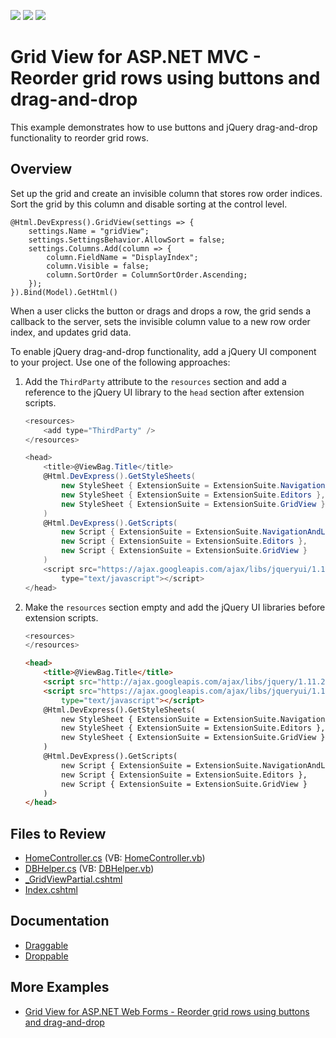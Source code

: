 <!-- default badges list -->
![](https://img.shields.io/endpoint?url=https://codecentral.devexpress.com/api/v1/VersionRange/128551862/14.2.3%2B)
[![](https://img.shields.io/badge/Open_in_DevExpress_Support_Center-FF7200?style=flat-square&logo=DevExpress&logoColor=white)](https://supportcenter.devexpress.com/ticket/details/T191258)
[![](https://img.shields.io/badge/📖_How_to_use_DevExpress_Examples-e9f6fc?style=flat-square)](https://docs.devexpress.com/GeneralInformation/403183)
<!-- default badges end -->
# Grid View for ASP.NET MVC - Reorder grid rows using buttons and drag-and-drop

This example demonstrates how to use buttons and jQuery drag-and-drop functionality to reorder grid rows.

## Overview

Set up the grid and create an invisible column that stores row order indices. Sort the grid by this column and disable sorting at the control level.

```cshtml
@Html.DevExpress().GridView(settings => {
    settings.Name = "gridView";
    settings.SettingsBehavior.AllowSort = false;
    settings.Columns.Add(column => {
        column.FieldName = "DisplayIndex";
        column.Visible = false;
        column.SortOrder = ColumnSortOrder.Ascending;
    });
}).Bind(Model).GetHtml()
```

When a user clicks the button or drags and drops a row, the grid sends a callback to the server, sets the invisible column value to a new row order index, and updates grid data.

To enable jQuery drag-and-drop functionality, add a jQuery UI component to your project. Use one of the following approaches:

1. Add the `ThirdParty` attribute to the `resources` section and add a reference to the jQuery UI library to the `head` section after extension scripts.

    ```cs
    <resources>
        <add type="ThirdParty" />
    </resources>
    ```

    ```cs
    <head>
        <title>@ViewBag.Title</title>
        @Html.DevExpress().GetStyleSheets(
            new StyleSheet { ExtensionSuite = ExtensionSuite.NavigationAndLayout },
            new StyleSheet { ExtensionSuite = ExtensionSuite.Editors },
            new StyleSheet { ExtensionSuite = ExtensionSuite.GridView }
        )
        @Html.DevExpress().GetScripts(
            new Script { ExtensionSuite = ExtensionSuite.NavigationAndLayout },
            new Script { ExtensionSuite = ExtensionSuite.Editors },
            new Script { ExtensionSuite = ExtensionSuite.GridView }
        )
        <script src="https://ajax.googleapis.com/ajax/libs/jqueryui/1.11.4/jquery-ui.min.js"
            type="text/javascript"></script>
    </head>
    ```

2. Make the `resources` section empty and add the jQuery UI libraries before extension scripts.

    ```cs
    <resources>
    </resources>
    ```

    ```html
    <head>
        <title>@ViewBag.Title</title>
        <script src="http://ajax.googleapis.com/ajax/libs/jquery/1.11.2/jquery.min.js"></script>
        <script src="https://ajax.googleapis.com/ajax/libs/jqueryui/1.11.4/jquery-ui.min.js"
            type="text/javascript"></script>
        @Html.DevExpress().GetStyleSheets(
            new StyleSheet { ExtensionSuite = ExtensionSuite.NavigationAndLayout },
            new StyleSheet { ExtensionSuite = ExtensionSuite.Editors },
            new StyleSheet { ExtensionSuite = ExtensionSuite.GridView }
        )
        @Html.DevExpress().GetScripts(
            new Script { ExtensionSuite = ExtensionSuite.NavigationAndLayout },
            new Script { ExtensionSuite = ExtensionSuite.Editors },
            new Script { ExtensionSuite = ExtensionSuite.GridView }
        )
    </head>
    ```

## Files to Review

* [HomeController.cs](./CS/DXWebApplication1/Controllers/HomeController.cs) (VB: [HomeController.vb](./VB/DXWebApplication1/Controllers/HomeController.vb))
* [DBHelper.cs](./CS/DXWebApplication1/Models/DBHelper.cs) (VB: [DBHelper.vb](./VB/DXWebApplication1/Models/DBHelper.vb))
* [_GridViewPartial.cshtml](./CS/DXWebApplication1/Views/Home/_GridViewPartial.cshtml)
* [Index.cshtml](./CS/DXWebApplication1/Views/Home/Index.cshtml)

## Documentation

* [Draggable](https://jqueryui.com/draggable/)
* [Droppable](https://jqueryui.com/droppable/)

## More Examples

* [Grid View for ASP.NET Web Forms - Reorder grid rows using buttons and drag-and-drop](https://github.com/DevExpress-Examples/asp-net-web-forms-grid-reorder-rows-using-buttons-or-drag-and-drop)
